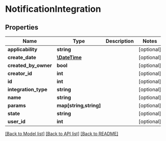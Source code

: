 # NotificationIntegration

## Properties
| Name                 | Type                          | Description | Notes      |
| -------------------- | ----------------------------- | ----------- | ---------- |
| **applicability**    | **string**                    |             | [optional] |
| **create_date**      | [**\DateTime**](\DateTime.md) |             | [optional] |
| **created_by_owner** | **bool**                      |             | [optional] |
| **creator_id**       | **int**                       |             | [optional] |
| **id**               | **int**                       |             | [optional] |
| **integration_type** | **string**                    |             | [optional] |
| **name**             | **string**                    |             | [optional] |
| **params**           | **map[string,string]**        |             | [optional] |
| **state**            | **string**                    |             | [optional] |
| **user_id**          | **int**                       |             | [optional] |

[[Back to Model list]](../README.md#documentation-for-models) [[Back to API list]](../README.md#documentation-for-api-endpoints) [[Back to README]](../README.md)
